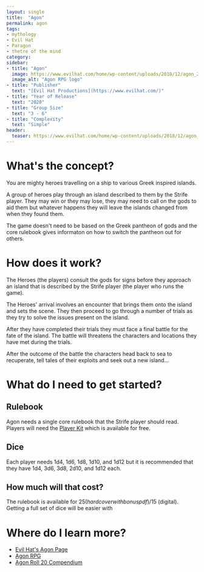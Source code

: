 ```yaml
---
layout: single
title:  "Agon"
permalink: agon
tags:
- mythology
- Evil Hat
- Paragon
- thetre of the mind
category: 
sidebar:
- title: "Agon"
  image: https://www.evilhat.com/home/wp-content/uploads/2018/12/agon_2e_header.png
  image_alt: "Agon RPG logo"
- title: "Publisher"
  text: "[Evil Hat Productions](https://www.evilhat.com/)"
- title: "Year of Release"
  text: "2020"
- title: "Group Size"
  text: "3 - 6"
- title: "Complexity"
  text: "Simple"
header:
  teaser: https://www.evilhat.com/home/wp-content/uploads/2018/12/agon_2e_header.png
---
```


# What's the concept?

You are mighty heroes travelling on a ship to various Greek inspired islands. 

A group of heroes play through an island described to them by the Strife player. They may win or they may lose, they may need to call on the gods to aid them but whatever happens they will leave the islands changed from when they found them.

The game doesn't need to be based on the Greek pantheon of gods and the core rulebook gives informaton on how to switch the pantheon out for others. 

# How does it work?

The Heroes (the players) consult the gods for signs before they approach an island that is described by the Strife player (the player who runs the game). 

The Heroes' arrival involves an encounter that brings them onto the island and sets the scene. They then proceed to go through a number of trials as they try to solve the issues present on the island.

After they have completed their trials they must face a final battle for the fate of the island. The battle will threatens the characters and locations they have met during the trials.

After the outcome of the battle the characters head back to sea to recuperate, tell tales of their exploits and seek out a new island...

# What do I need to get started?

## Rulebook

Agon needs a single core rulebook that the Strife player should read. Players will need the [Player Kit](http://www.agon-rpg.com/agon_playerkit_03242020.pdf) which is available for free.

## Dice

Each player needs 1d4, 1d6, 1d8, 1d10, and 1d12 but it is recommended that they have 1d4, 3d6, 3d8, 2d10, and 1d12 each.

## How much will that cost?

The rulebook is available for $25 (hardcover with bonus pdf)/$15 (digital). Getting a full set of dice will be easier with 

# Where do I learn more?

* [Evil Hat's Agon Page](https://www.evilhat.com/home/agon/)
* [Agon RPG](http://www.agon-rpg.com/)
* [Agon Roll 20 Compendium](https://marketplace.roll20.net/browse/bundle/9982/agon-mythic-bundle)